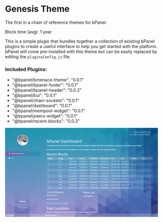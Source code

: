 # Genesis Theme
The first in a chain of reference themes for bPanel.

Block time (avg): 1 year

This is a simple plugin that bundles together a collection of existing
bPanel plugins to create a useful interface to help you get started
with the platform. bPanel will come pre-installed with this theme but
can be easily replaced by editing the `pluginsConfig.js` file.

### Included Plugins:
- "@bpanel/bmenace-theme": "0.0.1"
- "@bpanel/bpanel-footer": "0.0.1"
- "@bpanel/bpanel-header": "0.0.2"
- "@bpanel/bui": "0.0.1"
- "@bpanel/chain-sockets": "0.0.1"
- "@bpanel/dashboard": "0.0.1"
- "@bpanel/mempool-widget": "0.0.1"
- "@bpanel/peers-widget": "0.0.1"
- "@bpanel/recent-blocks": "0.0.3"

![screenshot](https://github.com/bpanel-org/genesis-theme/blob/master/lib/screenshot.png "Genesis Theme")